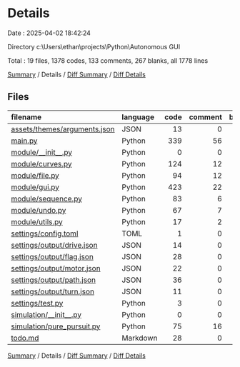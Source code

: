 # Details

Date : 2025-04-02 18:42:24

Directory c:\\Users\\ethan\\projects\\Python\\Autonomous GUI

Total : 19 files,  1378 codes, 133 comments, 267 blanks, all 1778 lines

[Summary](results.md) / Details / [Diff Summary](diff.md) / [Diff Details](diff-details.md)

## Files
| filename | language | code | comment | blank | total |
| :--- | :--- | ---: | ---: | ---: | ---: |
| [assets/themes/arguments.json](/assets/themes/arguments.json) | JSON | 13 | 0 | 1 | 14 |
| [main.py](/main.py) | Python | 339 | 56 | 68 | 463 |
| [module/\_\_init\_\_.py](/module/__init__.py) | Python | 0 | 0 | 1 | 1 |
| [module/curves.py](/module/curves.py) | Python | 124 | 12 | 35 | 171 |
| [module/file.py](/module/file.py) | Python | 94 | 12 | 15 | 121 |
| [module/gui.py](/module/gui.py) | Python | 423 | 22 | 74 | 519 |
| [module/sequence.py](/module/sequence.py) | Python | 83 | 6 | 20 | 109 |
| [module/undo.py](/module/undo.py) | Python | 67 | 7 | 17 | 91 |
| [module/utils.py](/module/utils.py) | Python | 17 | 2 | 5 | 24 |
| [settings/config.toml](/settings/config.toml) | TOML | 1 | 0 | 1 | 2 |
| [settings/output/drive.json](/settings/output/drive.json) | JSON | 14 | 0 | 1 | 15 |
| [settings/output/flag.json](/settings/output/flag.json) | JSON | 28 | 0 | 1 | 29 |
| [settings/output/motor.json](/settings/output/motor.json) | JSON | 22 | 0 | 1 | 23 |
| [settings/output/path.json](/settings/output/path.json) | JSON | 36 | 0 | 1 | 37 |
| [settings/output/turn.json](/settings/output/turn.json) | JSON | 11 | 0 | 1 | 12 |
| [settings/test.py](/settings/test.py) | Python | 3 | 0 | 2 | 5 |
| [simulation/\_\_init\_\_.py](/simulation/__init__.py) | Python | 0 | 0 | 1 | 1 |
| [simulation/pure\_pursuit.py](/simulation/pure_pursuit.py) | Python | 75 | 16 | 20 | 111 |
| [todo.md](/todo.md) | Markdown | 28 | 0 | 2 | 30 |

[Summary](results.md) / Details / [Diff Summary](diff.md) / [Diff Details](diff-details.md)
